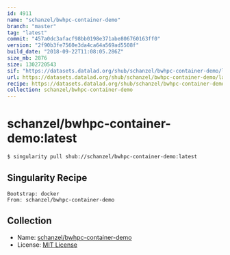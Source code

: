 ```yaml
---
id: 4911
name: "schanzel/bwhpc-container-demo"
branch: "master"
tag: "latest"
commit: "457a0dc3afacf98bb0198e371abe806760163ff0"
version: "2f90b3fe7560e3da4ca64a569ad5508f"
build_date: "2018-09-22T11:08:05.286Z"
size_mb: 2876
size: 1302720543
sif: "https://datasets.datalad.org/shub/schanzel/bwhpc-container-demo/latest/2018-09-22-457a0dc3-2f90b3fe/2f90b3fe7560e3da4ca64a569ad5508f.simg"
url: https://datasets.datalad.org/shub/schanzel/bwhpc-container-demo/latest/2018-09-22-457a0dc3-2f90b3fe/
recipe: https://datasets.datalad.org/shub/schanzel/bwhpc-container-demo/latest/2018-09-22-457a0dc3-2f90b3fe/Singularity
collection: schanzel/bwhpc-container-demo
---
```


# schanzel/bwhpc-container-demo:latest

```bash
$ singularity pull shub://schanzel/bwhpc-container-demo:latest
```

## Singularity Recipe

```singularity
Bootstrap: docker
From: schanzel/bwhpc-container-demo
```

## Collection

 - Name: [schanzel/bwhpc-container-demo](https://github.com/schanzel/bwhpc-container-demo)
 - License: [MIT License](https://api.github.com/licenses/mit)

